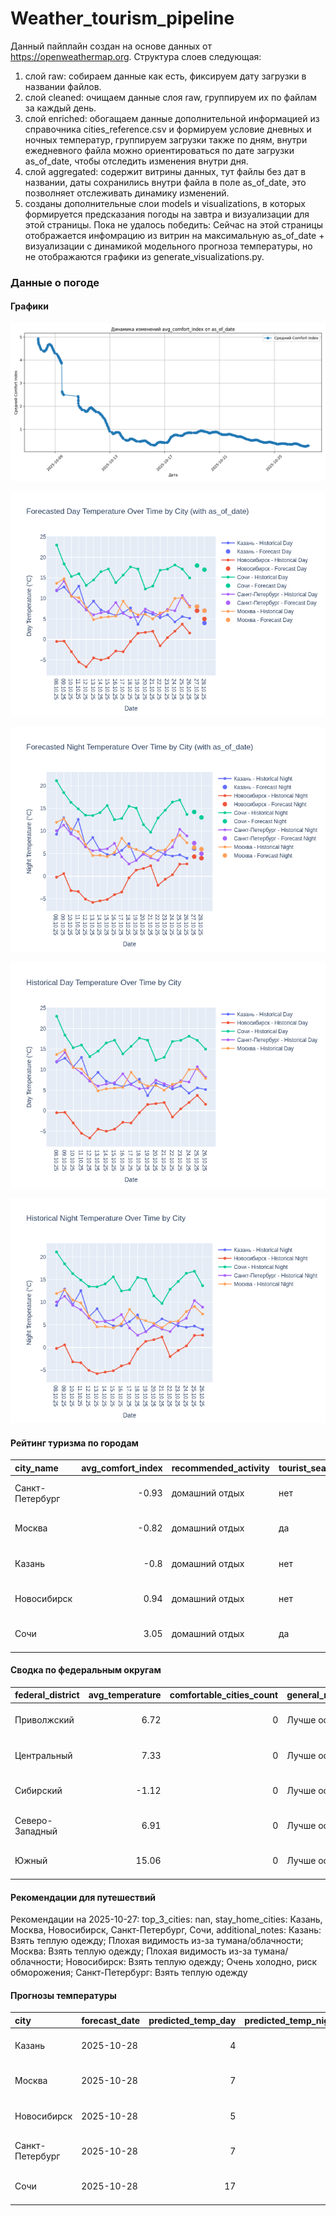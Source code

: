 # Weather_tourism_pipeline
Данный пайплайн создан на основе данных от https://openweathermap.org.
Структура слоев следующая:
  1) слой raw: 
  собираем данные как есть, фиксируем дату загрузки в названии файлов.
  2) слой cleaned:
  очищаем данные слоя raw, группируем их по файлам за каждый день.
  3) слой enriched:
  обогащаем данные дополнительной информацией из справочника cities_reference.csv и формируем условие дневных и ночных температур,
  группируем загрузки также по дням, внутри ежедневного файла можно ориентироваться по дате загрузки as_of_date, чтобы отследить изменения внутри дня.
  4) слой aggregated:
   содержит витрины данных, тут файлы без дат в названии, даты сохранились внутри файла в поле as_of_date, это позволняет отслеживать динамику изменений.
  6) созданы дополнительные слои models и visualizations, в которых формируется предсказания погоды на завтра и визуализации для этой страницы.
  Пока не удалось победить: Сейчас на этой страницы отображается инфомрацию из витрин на максимальную as_of_date + визуализации с динамикой модельного прогноза температуры, 
  но не отображаются графики из generate_visualizations.py.
<!-- WEATHER DATA START -->
### Данные о погоде

#### Графики
![Comfort Index Trend](data/visualizations/comfort_index_trend.png)

![Forecasted Day Temperature](data/visualizations/forecasted_day_temperature.png)

![Forecasted Night Temperature](data/visualizations/forecasted_night_temperature.png)

![Historical Day Temperature](data/visualizations/historical_day_temperature.png)

![Historical Night Temperature](data/visualizations/historical_night_temperature.png)

#### Рейтинг туризма по городам
| city_name       |   avg_comfort_index | recommended_activity   | tourist_season_match   | tourism_season   | tour_recommendation       | as_of_date          |
|:----------------|--------------------:|:-----------------------|:-----------------------|:-----------------|:--------------------------|:--------------------|
| Санкт-Петербург |               -0.93 | домашний отдых         | нет                    | Май-Сентябрь     | домашний отдых вне сезона | 2025-10-27 11:20:00 |
| Москва          |               -0.82 | домашний отдых         | да                     | Круглогодично    | домашний отдых в сезон    | 2025-10-27 11:20:00 |
| Казань          |               -0.8  | домашний отдых         | нет                    | Май-Сентябрь     | домашний отдых вне сезона | 2025-10-27 11:20:00 |
| Новосибирск     |                0.94 | домашний отдых         | нет                    | Июнь-Август      | домашний отдых вне сезона | 2025-10-27 11:20:00 |
| Сочи            |                3.05 | домашний отдых         | да                     | Май-Октябрь      | домашний отдых в сезон    | 2025-10-27 11:20:00 |

#### Сводка по федеральным округам
| federal_district   |   avg_temperature |   comfortable_cities_count | general_recommendation   | as_of_date          |
|:-------------------|------------------:|---------------------------:|:-------------------------|:--------------------|
| Приволжский        |              6.72 |                          0 | Лучше остаться дома      | 2025-10-27 11:20:00 |
| Центральный        |              7.33 |                          0 | Лучше остаться дома      | 2025-10-27 11:20:00 |
| Сибирский          |             -1.12 |                          0 | Лучше остаться дома      | 2025-10-27 11:20:00 |
| Северо-Западный    |              6.91 |                          0 | Лучше остаться дома      | 2025-10-27 11:20:00 |
| Южный              |             15.06 |                          0 | Лучше остаться дома      | 2025-10-27 11:20:00 |

#### Рекомендации для путешествий
Рекомендации на 2025-10-27: top_3_cities: nan, stay_home_cities: Казань, Москва, Новосибирск, Санкт-Петербург, Сочи, additional_notes: Казань: Взять теплую одежду; Плохая видимость из-за тумана/облачности; Москва: Взять теплую одежду; Плохая видимость из-за тумана/облачности; Новосибирск: Взять теплую одежду; Очень холодно, риск обморожения; Санкт-Петербург: Взять теплую одежду

#### Прогнозы температуры
| city            | forecast_date   |   predicted_temp_day |   predicted_temp_night | model_type       | as_of_date          |
|:----------------|:----------------|---------------------:|-----------------------:|:-----------------|:--------------------|
| Казань          | 2025-10-28      |                    4 |                      4 | LinearRegression | 2025-10-27 11:21:01 |
| Москва          | 2025-10-28      |                    7 |                      6 | LinearRegression | 2025-10-27 11:21:01 |
| Новосибирск     | 2025-10-28      |                    5 |                      4 | LinearRegression | 2025-10-27 11:21:01 |
| Санкт-Петербург | 2025-10-28      |                    7 |                      5 | LinearRegression | 2025-10-27 11:21:01 |
| Сочи            | 2025-10-28      |                   17 |                     13 | LinearRegression | 2025-10-27 11:21:01 |


<!-- WEATHER DATA END -->
